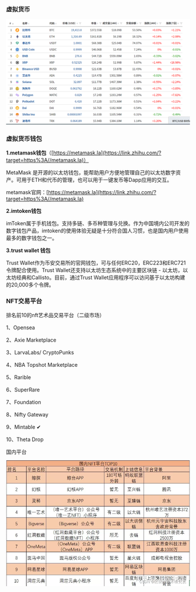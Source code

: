 ### 虚拟货币

![image-20221010155946430](https://raw.githubusercontent.com/LifeSum12/typora-image/main/img/202210101559548.png)



### 虚拟货币钱包

**1.metamask钱包**（[https://metamask.la](https://link.zhihu.com/?target=https%3A//metamask.la)）

MetaMask 是开源的以太坊钱包，能帮助用户方便地管理自己的以太坊数字资产。可用于ETH和代币的管理，也可以用于一键发币等Dapp应用的交互。

metamask官网：[https://metamask.la](https://link.zhihu.com/?target=https%3A//metamask.la)

**2.imtoken钱包**

imToken属于手机钱包。支持多链、多币种管理与兑换。作为中国境内公司开发的数字钱包产品，imtoken的使用体验无疑是十分符合国人习惯，也是国内用户使用最多的数字钱包之一。

**3.trust wallet 钱包**

Trust Wallet作为币安交易所的官网钱包，可与任何ERC20，ERC223和ERC721令牌配合使用。Trust Wallet还支持以太坊生态系统中的主要区块链 - 以太坊，以太坊经典和Callisto。目前，通过Trust Wallet应用程序可以访问基于以太坊构建的20,000多个令牌。



### NFT交易平台

排名前10的nft艺术品交易平台（二级市场）

1、Opensea

2、Axie Marketplace

3、LarvaLabs/ CryptoPunks

4、NBA Topshot Marketplace

5、Rarible

6、SuperRare

7、Foundation

8、Nifty Gateway

9、Mintable ✔

10、Theta Drop

国内平台

![img](https://raw.githubusercontent.com/LifeSum12/typora-image/main/img/202210101654573.webp)